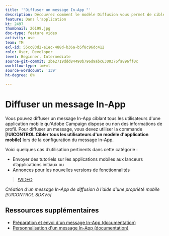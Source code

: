 ```yaml
---
title: '"Diffuser un message In-App "'
description: Découvrez comment le modèle Diffusion vous permet de cibler tous les utilisateurs de votre application mobile.
feature: Dans l'application
kt: 2497
thumbnail: 26199.jpg
doc-type: feature video
activity: use
team: TM
exl-id: 55cc83d2-e1ec-488d-b36a-b5f8c96dc412
role: User, Developer
level: Beginner, Intermediate
source-git-commit: 2be2719ddd84490b796d9abc6300376fa896ff0c
workflow-type: tm+mt
source-wordcount: '139'
ht-degree: 8%

---
```


# Diffuser un message In-App

Vous pouvez diffuser un message In-App ciblant tous les utilisateurs d&#39;une application mobile qu&#39;Adobe Campaign dispose ou non des informations de profil. Pour diffuser un message, vous devez utiliser la commande **[!UICONTROL Cibler tous les utilisateurs d&#39;un modèle d&#39;application mobile]** lors de la configuration du message In-App.

Voici quelques cas d’utilisation pertinents dans cette catégorie :

* Envoyer des tutoriels sur les applications mobiles aux lanceurs d’applications initiaux ou
* Annonces pour les nouvelles versions de fonctionnalités

>[!VIDEO](https://video.tv.adobe.com/v/26199?quality=12)

*Création d&#39;un message In-App de diffusion à l&#39;aide d&#39;une propriété mobile  [!UICONTROL SDKV5]*

## Ressources supplémentaires

* [Préparation et envoi d&#39;un message In-App (documentation)](https://docs.adobe.com/content/help/en/campaign-standard/using/communication-channels/in-app-messaging/preparing-and-sending-an-in-app-message.html)
* [Personnalisation d&#39;un message In-App (documentation)](https://docs.adobe.com/content/help/en/campaign-standard/using/communication-channels/in-app-messaging/customizing-an-in-app-message.html)

